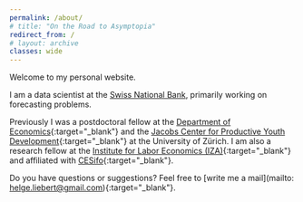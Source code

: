 ```yaml
---
permalink: /about/
# title: "On the Road to Asymptopia"
redirect_from: /
# layout: archive
classes: wide
---
```



Welcome to my personal website.

I am a data scientist at the [Swiss National Bank](https://www.snb.ch/), primarily working on forecasting problems.

Previously I was a postdoctoral fellow at the [Department of Economics](https://www.econ.uzh.ch/){:target="_blank"} and the [Jacobs Center for Productive Youth Development](https://www.jacobscenter.uzh.ch/){:target="_blank"} at the University of Zürich. I am also a research fellow at the [Institute for Labor Economics (IZA)](https://www.iza.org){:target="_blank"} and affiliated with [CESifo](http://www.cesifo-group.de/ifoHome.html){:target="_blank"}.

Do you have questions or suggestions? Feel free to [write me a mail](mailto: helge.liebert@gmail.com){:target="_blank"}.
